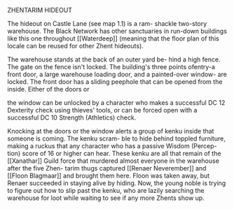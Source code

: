 ZHENTARIM HIDEOUT

The hideout on Castle Lane (see map 1.1) is a ram- shackle two-story warehouse. The Black Network has other sanctuaries in run-down buildings like this one throughout [[Waterdeep]] (meaning that the floor plan of this locale can be reused for other Zhent hideouts).

The warehouse stands at the back of an outer yard be- hind a high fence. The gate on the fence isn't locked. The building's three points ofentry-a front door, a large warehouse loading door, and a painted-over window- are locked. The front door has a sliding peephole that can be opened from the inside. Either of the doors or

the window can be unlocked by a character who makes a successful DC 12 Dexterity check using thieves' tools, or can be forced open with a successful DC 10 Strength (Athletics) check.

Knocking at the doors or the window alerts a group of kenku inside that someone is coming. The kenku scram- ble to hide behind toppled furniture, making a ruckus that any character who has a passive Wisdom (Percep- tion) score of 16 or higher can hear. These kenku are all that remain of the [[Xanathar]] Guild force that murdered almost everyone in the warehouse after the five Zhen- tarim thugs captured [[Renaer Neverember]] and [[Floon Blagmaar]] and brought them here. Floon was taken away, but Renaer succeeded in staying alive by hiding. Now, the young noble is trying to figure out how to slip past the kenku, who are lazily searching the warehouse for loot while waiting to see if any more Zhents show up.